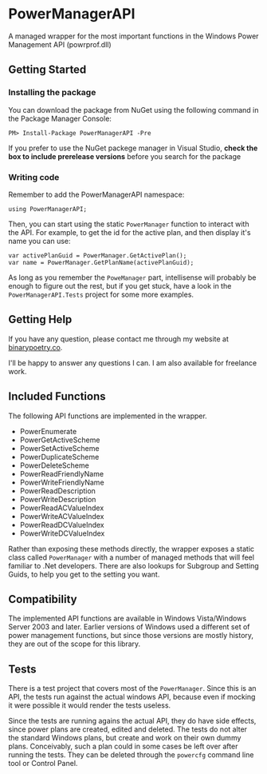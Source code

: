 # PowerManagerAPI
A managed wrapper for the most important functions in the Windows Power Management API (powrprof.dll)

## Getting Started
### Installing the package
You can download the package from NuGet using the following command in the Package Manager Console:
```
PM> Install-Package PowerManagerAPI -Pre
```
If you prefer to use the NuGet packege manager in Visual Studio, __check the box to include prerelease versions__
before you search for the package 
### Writing code
Remember to add the PowerManagerAPI namespace:
```
using PowerManagerAPI;
```
Then, you can start using the static `PowerManager` function to interact with the API. For example, to get 
the id for the active plan, and then display it's name you can use:
```
var activePlanGuid = PowerManager.GetActivePlan();
var name = PowerManager.GetPlanName(activePlanGuid);
```
As long as you remember the `PoweManager` part, intellisense will probably be enough to figure out the rest, 
but if you get stuck, have a look in the `PowerManagerAPI.Tests` project for some more examples.

## Getting Help
If you have any question, please contact me through my website at [binarypoetry.co](http://binarypoetry.co).

I'll be happy to answer any questions I can. I am also available for freelance work.

## Included Functions

The following API functions are implemented in the wrapper.

- PowerEnumerate
- PowerGetActiveScheme
- PowerSetActiveScheme
- PowerDuplicateScheme
- PowerDeleteScheme
- PowerReadFriendlyName
- PowerWriteFriendlyName
- PowerReadDescription
- PowerWriteDescription
- PowerReadACValueIndex
- PowerWriteACValueIndex
- PowerReadDCValueIndex
- PowerWriteDCValueIndex

Rather than exposing these methods directly, the wrapper exposes a static class called `PowerManager` with 
a number of managed methods that will feel familiar to .Net developers. There are also lookups for Subgroup 
and Setting Guids, to help you get to the setting you want.

## Compatibility
The implemented API functions are available in Windows Vista/Windows Server 2003 and later. Earlier versions of
Windows used a different set of power management functions, but since those versions are mostly history, they 
are out of the scope for this library.

## Tests
There is a test project that covers most of the `PowerManager`. Since this is an API, the tests run against the 
actual windows API, because even if mocking it were possible it would render the tests useless.

Since the tests are running agains the actual API, they do have side effects, since power plans are created, 
edited and deleted. The tests do not alter the standard Windows plans, but create and work on their own dummy
plans. Conceivably, such a plan could in some cases be left over after running the tests. They can be deleted
through the `powercfg` command line tool or Control Panel.